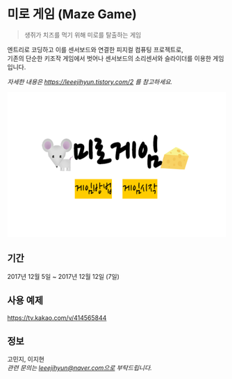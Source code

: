 # 미로 게임 (Maze Game)  
> 생쥐가 치즈를 먹기 위해 미로를 탈출하는 게임  

엔트리로 코딩하고 이를 센서보드와 연결한 피지컬 컴퓨팅 프로젝트로,  
기존의 단순한 키조작 게임에서 벗어나 센서보드의 소리센서와 슬라이더를 이용한 게임입니다.  

_자세한 내용은 https://leeejihyun.tistory.com/2 를 참고하세요._

<center><img src="main.png" width="600" height="334"></center>

## 기간
2017년 12월 5일 ~ 2017년 12월 12일 (7일)

## 사용 예제  
https://tv.kakao.com/v/414565844

## 정보
고민지, 이지현  
_관련 문의는 leeejihyun@naver.com으로 부탁드립니다._
